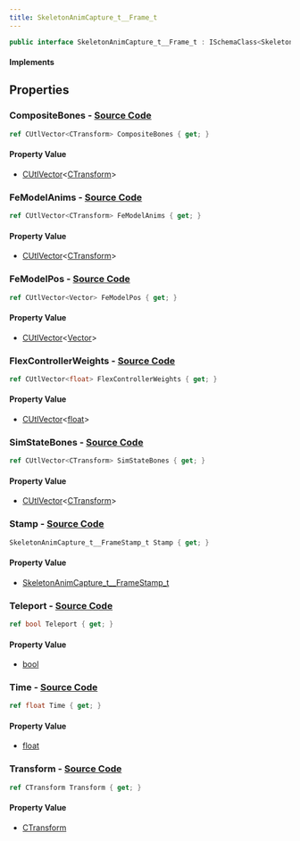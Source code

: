 ```yaml
---
title: SkeletonAnimCapture_t__Frame_t
---
```


```csharp
public interface SkeletonAnimCapture_t__Frame_t : ISchemaClass<SkeletonAnimCapture_t__Frame_t>, ISchemaField, ISchemaClass, INativeHandle
```

#### Implements

## Properties

### **CompositeBones** - [Source Code](https://github.com/swiftly-solution/swiftlys2/blob/main/managed/src/SwiftlyS2.Generated/Schemas/Interfaces/SkeletonAnimCapture_t__Frame_t.cs#L24)

```csharp
ref CUtlVector<CTransform> CompositeBones { get; }
```

#### Property Value

- [CUtlVector](/docs/api/-1)<[CTransform](/docs/api/shared/natives/ctransform)>

### **FeModelAnims** - [Source Code](https://github.com/swiftly-solution/swiftlys2/blob/main/managed/src/SwiftlyS2.Generated/Schemas/Interfaces/SkeletonAnimCapture_t__Frame_t.cs#L28)

```csharp
ref CUtlVector<CTransform> FeModelAnims { get; }
```

#### Property Value

- [CUtlVector](/docs/api/-1)<[CTransform](/docs/api/shared/natives/ctransform)>

### **FeModelPos** - [Source Code](https://github.com/swiftly-solution/swiftlys2/blob/main/managed/src/SwiftlyS2.Generated/Schemas/Interfaces/SkeletonAnimCapture_t__Frame_t.cs#L30)

```csharp
ref CUtlVector<Vector> FeModelPos { get; }
```

#### Property Value

- [CUtlVector](/docs/api/-1)<[Vector](/docs/api/shared/natives/vector)>

### **FlexControllerWeights** - [Source Code](https://github.com/swiftly-solution/swiftlys2/blob/main/managed/src/SwiftlyS2.Generated/Schemas/Interfaces/SkeletonAnimCapture_t__Frame_t.cs#L32)

```csharp
ref CUtlVector<float> FlexControllerWeights { get; }
```

#### Property Value

- [CUtlVector](/docs/api/-1)<[float](https://learn.microsoft.com/dotnet/api/system.single)>

### **SimStateBones** - [Source Code](https://github.com/swiftly-solution/swiftlys2/blob/main/managed/src/SwiftlyS2.Generated/Schemas/Interfaces/SkeletonAnimCapture_t__Frame_t.cs#L26)

```csharp
ref CUtlVector<CTransform> SimStateBones { get; }
```

#### Property Value

- [CUtlVector](/docs/api/-1)<[CTransform](/docs/api/shared/natives/ctransform)>

### **Stamp** - [Source Code](https://github.com/swiftly-solution/swiftlys2/blob/main/managed/src/SwiftlyS2.Generated/Schemas/Interfaces/SkeletonAnimCapture_t__Frame_t.cs#L18)

```csharp
SkeletonAnimCapture_t__FrameStamp_t Stamp { get; }
```

#### Property Value

- [SkeletonAnimCapture_t__FrameStamp_t](/docs/api/shared/schemadefinitions/skeletonanimcapture_t__framestamp_t)

### **Teleport** - [Source Code](https://github.com/swiftly-solution/swiftlys2/blob/main/managed/src/SwiftlyS2.Generated/Schemas/Interfaces/SkeletonAnimCapture_t__Frame_t.cs#L22)

```csharp
ref bool Teleport { get; }
```

#### Property Value

- [bool](https://learn.microsoft.com/dotnet/api/system.boolean)

### **Time** - [Source Code](https://github.com/swiftly-solution/swiftlys2/blob/main/managed/src/SwiftlyS2.Generated/Schemas/Interfaces/SkeletonAnimCapture_t__Frame_t.cs#L16)

```csharp
ref float Time { get; }
```

#### Property Value

- [float](https://learn.microsoft.com/dotnet/api/system.single)

### **Transform** - [Source Code](https://github.com/swiftly-solution/swiftlys2/blob/main/managed/src/SwiftlyS2.Generated/Schemas/Interfaces/SkeletonAnimCapture_t__Frame_t.cs#L20)

```csharp
ref CTransform Transform { get; }
```

#### Property Value

- [CTransform](/docs/api/shared/natives/ctransform)

